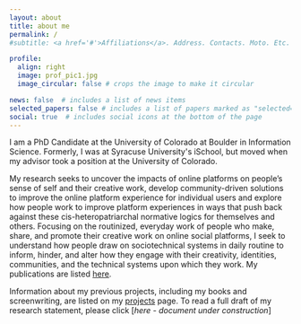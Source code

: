 ```yaml
---
layout: about
title: about me
permalink: /
#subtitle: <a href='#'>Affiliations</a>. Address. Contacts. Moto. Etc.

profile:
  align: right
  image: prof_pic1.jpg
  image_circular: false # crops the image to make it circular

news: false  # includes a list of news items
selected_papers: false # includes a list of papers marked as "selected={true}"
social: true  # includes social icons at the bottom of the page
---
```


I am a PhD Candidate  at the University of Colorado at Boulder in Information Science. Formerly, I was at Syracuse University's iSchool, but moved when my advisor took a position at the University of Colorado.

My research seeks to uncover the impacts of online platforms on people’s sense of self and their creative work, develop community-driven solutions to improve the online platform experience for individual users and explore how people work to improve platform experiences in ways that push back against these cis-heteropatriarchal normative logics for themselves and others. Focusing on the routinized, everyday work of people who make, share, and promote their creative work on online social platforms, I seek to understand how people draw on sociotechnical systems in daily routine to inform, hinder, and alter how they engage with their creativity, identities, communities, and the technical systems upon which they work. My publications are listed [here](/publications/).

Information about my previous projects, including my books and screenwriting, are listed on my [projects](/projects) page. To read a full draft of my research statement, please click [*here - document under construction*]
